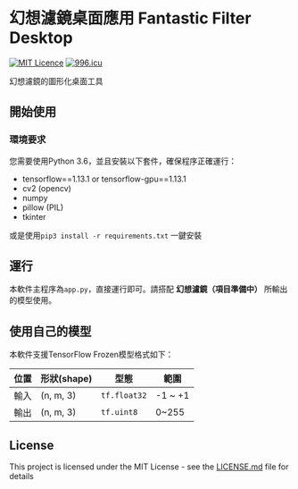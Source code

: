 # 幻想濾鏡桌面應用 Fantastic Filter Desktop
[![MIT Licence](https://badges.frapsoft.com/os/mit/mit.svg?v=103)](https://opensource.org/licenses/mit-license.php)
[![996.icu](https://img.shields.io/badge/link-996.icu-red.svg)](https://996.icu)

幻想濾鏡的圖形化桌面工具

## 開始使用

### 環境要求

您需要使用Python 3.6，並且安裝以下套件，確保程序正確運行：
- tensorflow==1.13.1 or tensorflow-gpu==1.13.1
- cv2 (opencv)
- numpy
- pillow (PIL)
- tkinter

或是使用`pip3 install -r requirements.txt` 一鍵安裝

## 運行

本軟件主程序為`app.py`，直接運行即可。請搭配 **幻想濾鏡（項目準備中）** 所輸出的模型使用。

## 使用自己的模型

本軟件支援TensorFlow Frozen模型格式如下：

位置    |形狀(shape)|型態| 範圍
-------|----------|------------|-------|
輸入   |(n, m, 3)|`tf.float32`|-1 ~ +1
輸出   |(n, m, 3)| `tf.uint8` |0~255



## License

This project is licensed under the MIT License - see the [LICENSE.md](LICENSE.md) file for details

